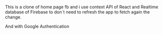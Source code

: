 This is a clone of home page fb and i use context API of React and Realtime database of Firebase to don´t need to refresh the app to fetch again the change.


And with Google Authentication
